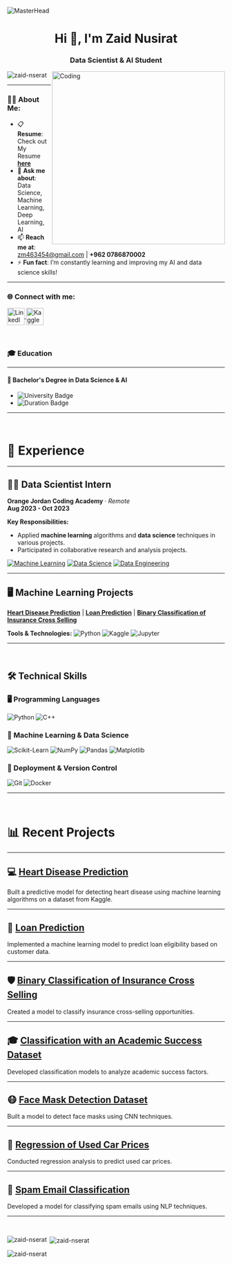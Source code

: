 ![MasterHead](https://i.redd.it/bpxxqqvps4h91.gif)
<h1 align="center">Hi 👋, I'm Zaid Nusirat</h1>
<h3 align="center">Data Scientist & AI Student</h3>

<img align="right" alt="Coding" width="400" src="https://i.pinimg.com/originals/ee/ed/e2/eeede229147eb053fe863ef1cc7faf0b.gif" />

<p align="left"> 
  <img src="https://komarev.com/ghpvc/?username=zaid-nserat&label=Profile%20views&color=0e75b6&style=flat" alt="zaid-nserat" /> 
</p>

---

### 👨‍💻 About Me:
- 📋 **Resume**: Check out My Resume [**here**](file:///C:/Users/lenovo/Downloads/blue%20professional%20modern%20CV%20resume%20(1).pdf)  
- 💬 **Ask me about**: Data Science, Machine Learning, Deep Learning, AI  
- 📫 **Reach me at**: [zm463454@gmail.com](mailto:zm463454@gmail.com) | **+962 0786870002**  
- ⚡ **Fun fact**: I’m constantly learning and improving my AI and data science skills!  

---

<h3 align="left">🌐 Connect with me:</h3>
<p align="left">
  <a href="https://linkedin.com/in/zaid-nserat-192a7a275" target="_blank">
    <img align="center" src="https://raw.githubusercontent.com/rahuldkjain/github-profile-readme-generator/master/src/images/icons/Social/linked-in-alt.svg" alt="LinkedIn - Zaid Nserat" height="40" width="40" />
  </a>
  <a href="https://kaggle.com/zaed2003" target="_blank">
    <img align="center" src="https://raw.githubusercontent.com/rahuldkjain/github-profile-readme-generator/master/src/images/icons/Social/kaggle.svg" alt="Kaggle - Zaid Nserat" height="40" width="40" />
  </a>
</p>

<br>

### 🎓 Education

---

#### 🏫 **Bachelor's Degree in Data Science & AI**

- ![University Badge](https://img.shields.io/badge/Hashemite_University-0055A4?style=flat&logo=university&logoColor=white)
- ![Duration Badge](https://img.shields.io/badge/Duration-2021%20–%202024-yellow)

---

<br>

# 💼 Experience

---

## 🧑‍💻 Data Scientist Intern  
**Orange Jordan Coding Academy** · *Remote*  
**Aug 2023 - Oct 2023**  

**Key Responsibilities:**
- Applied **machine learning** algorithms and **data science** techniques in various projects.
- Participated in collaborative research and analysis projects.

[![Machine Learning](https://img.shields.io/badge/Machine_Learning-FFD700?style=for-the-badge)](https://en.wikipedia.org/wiki/Machine_learning) [![Data Science](https://img.shields.io/badge/Data_Science-32CD32?style=for-the-badge)](https://en.wikipedia.org/wiki/Data_science) [![Data Engineering](https://img.shields.io/badge/Data_Engineering-1E90FF?style=for-the-badge)](https://en.wikipedia.org/wiki/Data_engineering)

---

## 🖥️ Machine Learning Projects  
**[Heart Disease Prediction](https://www.kaggle.com/code/zaed2003/eda-heart-disease-dataset)** | **[Loan Prediction](https://github.com/zaed-nusirat0/Loan-Prediction)** | **[Binary Classification of Insurance Cross Selling](https://www.kaggle.com/code/zaed2003/insurance-cross-selling-in-depth-eda-viz)**  

**Tools & Technologies:**
![Python](https://img.shields.io/badge/Python-3776AB?style=flat&logo=python&logoColor=white) ![Kaggle](https://img.shields.io/badge/Kaggle-20BEFF?style=flat&logo=kaggle&logoColor=white) ![Jupyter](https://img.shields.io/badge/Jupyter-F37626?style=flat&logo=jupyter&logoColor=white)

---

<br>

## 🛠️ Technical Skills

### 🖥️ Programming Languages
![Python](https://img.shields.io/badge/Python-3776AB?style=flat&logo=python&logoColor=white)
![C++](https://img.shields.io/badge/C++-00599C?style=flat&logo=cplusplus&logoColor=white)

### 🤖 Machine Learning & Data Science
![Scikit-Learn](https://img.shields.io/badge/Scikit--Learn-F7931E?style=flat&logo=scikit-learn&logoColor=white)
![NumPy](https://img.shields.io/badge/NumPy-013243?style=flat&logo=numpy&logoColor=white)
![Pandas](https://img.shields.io/badge/Pandas-150458?style=flat&logo=pandas&logoColor=white)
![Matplotlib](https://img.shields.io/badge/Matplotlib-315796?style=flat&logo=matplotlib&logoColor=white)

### 🚀 Deployment & Version Control
![Git](https://img.shields.io/badge/Git-F05032?style=flat&logo=git&logoColor=white)
![Docker](https://img.shields.io/badge/Docker-2496ED?style=flat&logo=docker&logoColor=white)

---

<br>

# 📊 Recent Projects

---

## 💻 [Heart Disease Prediction](https://www.kaggle.com/code/zaed2003/eda-heart-disease-dataset)  
Built a predictive model for detecting heart disease using machine learning algorithms on a dataset from Kaggle.

---

## 🏦 [Loan Prediction](https://github.com/zaed-nusirat0/Loan-Prediction)  
Implemented a machine learning model to predict loan eligibility based on customer data.

---

## 🛡️ [Binary Classification of Insurance Cross Selling](https://www.kaggle.com/code/zaed2003/insurance-cross-selling-in-depth-eda-viz)  
Created a model to classify insurance cross-selling opportunities.

---

## 🎓 [Classification with an Academic Success Dataset](https://www.kaggle.com/code/zaed2003/deep-dive-academic-excellence-via-eda-viz)  
Developed classification models to analyze academic success factors.

---

## 😷 [Face Mask Detection Dataset](https://www.kaggle.com/code/zaed2003/face-mask-detection-using-cnn)  
Built a model to detect face masks using CNN techniques.

---

## 🚗 [Regression of Used Car Prices](https://www.kaggle.com/code/zaed2003/car-price-prediction-eda-and-visualization-insight)  
Conducted regression analysis to predict used car prices.

---

## 📧 [Spam Email Classification](https://github.com/zaed-nusirat0/Email-Spam-Classification-NLP)  
Developed a model for classifying spam emails using NLP techniques.

---

<br>

<p><img align="left" src="https://github-readme-stats.vercel.app/api/top-langs?username=zaid-nserat&show_icons=true&locale=en&layout=compact" alt="zaid-nserat" /></p>

<p>&nbsp;<img align="center" src="https://github-readme-stats.vercel.app/api?username=zaid-nserat&show_icons=true&locale=en" alt="zaid-nserat" /></p>

<p><img align="center" src="https://github-readme-streak-stats.herokuapp.com/?user=zaid-nserat&" alt="zaid-nserat" /></p>
